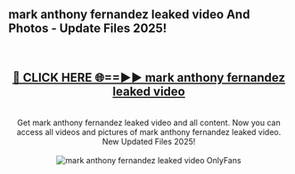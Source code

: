 <h2>mark anthony fernandez leaked video And Photos - Update Files 2025!</h2>
<br>
<div align="center">
<h2><a href="https://betterlinks.top/A2PfLJ" rel="nofollow">🔴 CLICK HERE 🌐==►► mark anthony fernandez leaked video</a></h2>
<br>
Get mark anthony fernandez leaked video and all content. Now you can access all videos and pictures of mark anthony fernandez leaked video. New Updated Files 2025!
<br>
<br>
<a href="https://betterlinks.top/A2PfLJ" rel="nofollow" data-target="animated-image.originalLink"><img src="https://i.imgur.com/dJHk4Zq.gif" alt="mark anthony fernandez leaked video OnlyFans" style="max-width: 100%; display: inline-block;" data-target="animated-image.originalImage"></a>
</div>
<br>